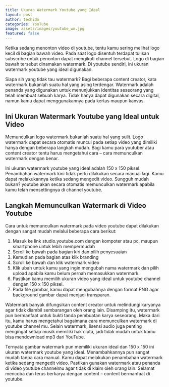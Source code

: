 ```yaml
---
title: Ukuran Watermark Youtube yang Ideal
layout: post
author: techidn
categories: YouTube
image: assets/images/youtube_wm.jpg
featured: false
---
```


Ketika sedang menonton video di youtube, tentu kamu sering melihat logo kecil di bagian bawah video. Pada saat logo disentuh terdapat tulisan subscribe untuk penonton dapat mengikuti channel tersebut. Logo di bagian bawah tersebut dinamakan watermark. Di youtube sendiri, ini ukuran watermark youtube yang ideal digunakan. 

Siapa sih yang tidak tau watermark? Bagi beberapa content creator, kata watermark bukanlah suatu hal yang asing terdengar. Watermark adalah penanda yang digunakan untuk menunjukkan identitas seseorang yang telah membuat sebuah karya. Tidak hanya dapat digunakan secara digital, namun kamu dapat menggunakannya pada kertas maupun kanvas. 

## Ini Ukuran Watermark Youtube yang Ideal untuk Video 

Memunculkan logo watermark bukanlah suatu hal yang sulit. Logo watermark dapat secara otomatis muncul pada setiap video yang dimiliki hanya dengan beberapa langkah mudah. Bagi kamu para youtuber atau content creator tentu harus mengetahui cara – cara memunculkan watermark dengan benar. 

Ini ukuran watermark youtube yang ideal adalah 150 x 150 piksel. Penambahan watermark kini tidak perlu dilakukan secara manual lagi. Kamu dapat melakukannya ketika sedang mengedit video. Sungguh mudah bukan? youtube akan secara otomatis memunculkan watermark apabila kamu telah mensettingnya di channel youtube.

## Langkah Memunculkan Watermark di Video Youtube 

Cara untuk memunculkan watermark pada video youtube dapat dilakukan dengan sangat mudah melalui beberapa cara berikut: 

1. Masuk ke link studio.youtube.com dengan kompoter atau pc, maupun smartphone untuk lebih mempermudah
2. Scroll ke bawah pada bagian kiri dan pilih penyesuaian 
3. Kemudian pada bagian atas klik branding 
4. Scroll ke bawah dan klik watermark video 
5. Klik ubah untuk kamu yang ingin mengubah nama watermark dan pilih upload apabila kamu belum pernah memasukkan watermark. 
6. Pastikan kamu memilih ukuran video yang ideal untuk youtube channel dengan 150 x 150 piksel. 
7. Pada file gambar, kamu dapat mengubahnya dengan format PNG agar background gambar dapat menjadi transparan. 

Watermark banyak difungsikan content creator untuk melindungi karyanya agar tidak diambil sembarangan oleh orang lain. Disamping itu, watermark pun bermanfaat untuk bukti tanda pembuatan karya seseorang. Maka dari itu, kamu harus mengetahui bagaimana cara memunculkan watermark di youtube channel mu. Selain watermark, lisensi audio juga penting mengingat setiap musik memiliki hak cipta, jadi tidak mudah untuk kamu bisa mendownload mp3 dari YouTube.

Ternyata gambar watermark pun memiliki ukuran ideal dan 150 x 150 ini ukuran watermark youtube yang ideal. Menambahkannya pun sangat mudah tanpa cara manual. Kamu dapat melakukan penambahan watermark ketika sedang mengedit video. Pastikan gunakan watermark atau penanda di video youtube channelmu agar tidak di klaim oleh orang lain. Selamat mencoba dan terus berkarya dengan content – content bermanfaat di youtube. 
